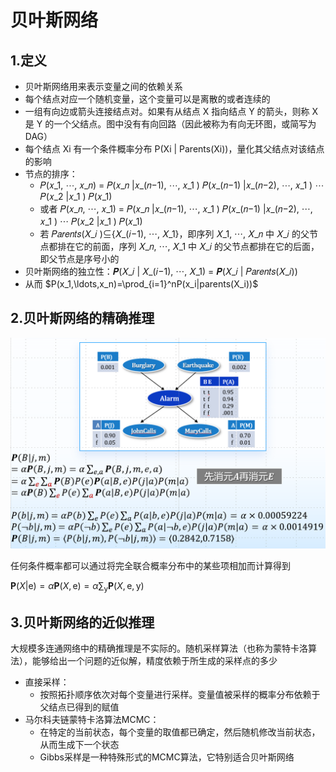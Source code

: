# 贝叶斯网络

## 1.定义

* 贝叶斯网络用来表示变量之间的依赖关系
* 每个结点对应一个随机变量，这个变量可以是离散的或者连续的
* 一组有向边或箭头连接结点对。如果有从结点 X 指向结点 Y 的箭头，则称 X 是 Y 的一个父结点。图中没有有向回路（因此被称为有向无环图，或简写为 DAG）
* 每个结点 Xi 有一个条件概率分布 P(Xi | Parents(Xi))，量化其父结点对该结点的影响
* 节点的排序：
  * 𝑃(𝑥_1, ⋯, 𝑥_𝑛) = 𝑃(𝑥_𝑛 |𝑥_(𝑛−1), ⋯, 𝑥_1 ) 𝑃(𝑥_(𝑛−1) |𝑥_(𝑛−2), ⋯, 𝑥_1 ) ⋯ 𝑃(𝑥_2 |𝑥_1 ) 𝑃(𝑥_1)
  * 或者 𝑃(𝑥_𝑛, ⋯, 𝑥_1) = 𝑃(𝑥_𝑛 |𝑥_(𝑛−1), ⋯, 𝑥_1 ) 𝑃(𝑥_(𝑛−1) |𝑥_(𝑛−2), ⋯, 𝑥_1 ) ⋯ 𝑃(𝑥_2 |𝑥_1 ) 𝑃(𝑥_1)
  * 若 𝑃𝑎𝑟𝑒𝑛𝑡𝑠(𝑋_𝑖 )⊆{𝑋_(𝑖−1), ⋯, 𝑋_1}，即序列 𝑋_1, ⋯, 𝑋_𝑛 中 𝑋_𝑖 的父节点都排在它的前面，序列 𝑋_𝑛, ⋯, 𝑋_1 中 𝑋_𝑖 的父节点都排在它的后面，即父节点是序号小的
* 贝叶斯网络的独立性：𝑷(𝑋_𝑖 | 𝑋_(𝑖−1), ⋯, 𝑋_1) = 𝑷(𝑋_𝑖 | 𝑃𝑎𝑟𝑒𝑛𝑡𝑠(𝑋_𝑖))
* 从而 $P(x_1,\ldots,x_n)=\prod_{i=1}^nP(x_i|parents(X_i))$



## 2.贝叶斯网络的精确推理

![image-20250115090424174](./assets/11.贝叶斯网络/image-20250115090424174.png)



任何条件概率都可以通过将完全联合概率分布中的某些项相加而计算得到

$\boldsymbol{P}(X|\mathrm{e})=\alpha\boldsymbol{P}(X,\mathrm{e})=\alpha\sum_\text{y}{\boldsymbol{P}}(X,\mathrm{e},\mathrm{y})$



## 3.贝叶斯网络的近似推理

大规模多连通网络中的精确推理是不实际的。随机采样算法（也称为蒙特卡洛算法），能够给出一个问题的近似解，精度依赖于所生成的采样点的多少

* 直接采样：
  * 按照拓扑顺序依次对每个变量进行采样。变量值被采样的概率分布依赖于父结点已得到的赋值
* 马尔科夫链蒙特卡洛算法MCMC：
  * 在特定的当前状态，每个变量的取值都已确定，然后随机修改当前状态，从而生成下一个状态
  * Gibbs采样是一种特殊形式的MCMC算法，它特别适合贝叶斯网络
